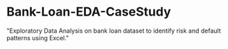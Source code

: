 # Bank-Loan-EDA-CaseStudy
"Exploratory Data Analysis on bank loan dataset to identify risk and default patterns using Excel."
